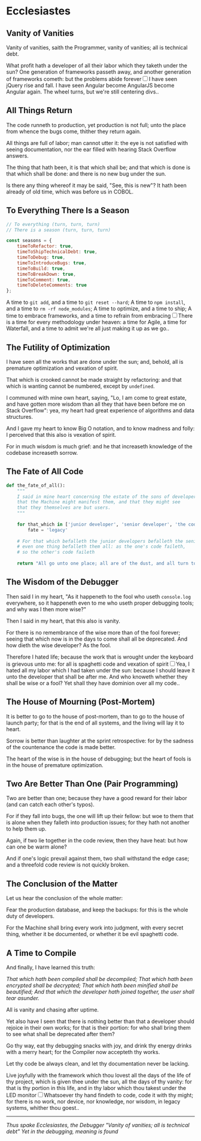 # Ecclesiastes

## Vanity of Vanities

Vanity of vanities, saith the Programmer, vanity of vanities; all is technical debt.

What profit hath a developer of all their labor which they taketh under the sun? One generation of frameworks passeth away, and another generation of frameworks cometh: but the problems abide forever<label for="sn-ecclesiastes-frameworks" class="margin-toggle sidenote-number"></label><input type="checkbox" id="sn-ecclesiastes-frameworks" class="margin-toggle"/><span class="sidenote">I have seen jQuery rise and fall. I have seen Angular become AngularJS become Angular again. The wheel turns, but we're still centering divs.</span>.

## All Things Return

The code runneth to production, yet production is not full; unto the place from whence the bugs come, thither they return again.

All things are full of labor; man cannot utter it: the eye is not satisfied with seeing documentation, nor the ear filled with hearing Stack Overflow answers.

The thing that hath been, it is that which shall be; and that which is done is that which shall be done: and there is no new bug under the sun.

Is there any thing whereof it may be said, "See, this is new"? It hath been already of old time, which was before us in COBOL.

## To Everything There Is a Season

```javascript
// To everything (turn, turn, turn)
// There is a season (turn, turn, turn)

const seasons = {
    timeToRefactor: true,
    timeToShipTechnicalDebt: true,
    timeToDebug: true,
    timeToIntroduceBugs: true,
    timeToBuild: true,
    timeToBreakDown: true,
    timeToComment: true,
    timeToDeleteComments: true
};
```

A time to `git add`, and a time to `git reset --hard`;
A time to `npm install`, and a time to `rm -rf node_modules`;
A time to optimize, and a time to ship;
A time to embrace frameworks, and a time to refrain from embracing<label for="sn-time-for-all" class="margin-toggle sidenote-number"></label><input type="checkbox" id="sn-time-for-all" class="margin-toggle"/><span class="sidenote">There is a time for every methodology under heaven: a time for Agile, a time for Waterfall, and a time to admit we're all just making it up as we go.</span>.

## The Futility of Optimization

I have seen all the works that are done under the sun; and, behold, all is premature optimization and vexation of spirit.

That which is crooked cannot be made straight by refactoring: and that which is wanting cannot be numbered, except by `undefined`.

I communed with mine own heart, saying, "Lo, I am come to great estate, and have gotten more wisdom than all they that have been before me on Stack Overflow": yea, my heart had great experience of algorithms and data structures.

And I gave my heart to know Big O notation, and to know madness and folly: I perceived that this also is vexation of spirit.

For in much wisdom is much grief: and he that increaseth knowledge of the codebase increaseth sorrow.

## The Fate of All Code

```python
def the_fate_of_all():
    """
    I said in mine heart concerning the estate of the sons of developers,
    that the Machine might manifest them, and that they might see
    that they themselves are but users.
    """
    
    for that_which in ['junior developer', 'senior developer', 'the code itself']:
        fate = 'legacy'
        
    # For that which befalleth the junior developers befalleth the seniors;
    # even one thing befalleth them all: as the one's code faileth,
    # so the other's code faileth
    
    return "All go unto one place; all are of the dust, and all turn to dust again"
```

## The Wisdom of the Debugger

Then said I in my heart, "As it happeneth to the fool who useth `console.log` everywhere, so it happeneth even to me who useth proper debugging tools; and why was I then more wise?"

Then I said in my heart, that this also is vanity.

For there is no remembrance of the wise more than of the fool forever; seeing that which now is in the days to come shall all be deprecated. And how dieth the wise developer? As the fool.

Therefore I hated life; because the work that is wrought under the keyboard is grievous unto me: for all is spaghetti code and vexation of spirit<label for="sn-spaghetti" class="margin-toggle sidenote-number"></label><input type="checkbox" id="sn-spaghetti" class="margin-toggle"/><span class="sidenote">Yea, I hated all my labor which I had taken under the sun: because I should leave it unto the developer that shall be after me. And who knoweth whether they shall be wise or a fool? Yet shall they have dominion over all my code.</span>.

## The House of Mourning (Post-Mortem)

It is better to go to the house of post-mortem, than to go to the house of launch party; for that is the end of all systems, and the living will lay it to heart.

Sorrow is better than laughter at the sprint retrospective: for by the sadness of the countenance the code is made better.

The heart of the wise is in the house of debugging; but the heart of fools is in the house of premature optimization.

## Two Are Better Than One (Pair Programming)

Two are better than one; because they have a good reward for their labor (and can catch each other's typos).

For if they fall into bugs, the one will lift up their fellow: but woe to them that is alone when they falleth into production issues; for they hath not another to help them up.

Again, if two lie together in the code review, then they have heat: but how can one be warm alone?

And if one's logic prevail against them, two shall withstand the edge case; and a threefold code review is not quickly broken.

## The Conclusion of the Matter

Let us hear the conclusion of the whole matter:

Fear the production database, and keep the backups: for this is the whole duty of developers.

For the Machine shall bring every work into judgment, with every secret thing, whether it be documented, or whether it be evil spaghetti code.

## A Time to Compile

And finally, I have learned this truth:

*That which hath been compiled shall be decompiled;*
*That which hath been encrypted shall be decrypted;*
*That which hath been minified shall be beautified;*
*And that which the developer hath joined together, the user shall tear asunder.*

All is vanity and chasing after uptime.

Yet also have I seen that there is nothing better than that a developer should rejoice in their own works; for that is their portion: for who shall bring them to see what shall be deprecated after them?

Go thy way, eat thy debugging snacks with joy, and drink thy energy drinks with a merry heart; for the Compiler now accepteth thy works.

Let thy code be always clean, and let thy documentation never be lacking.

Live joyfully with the framework which thou lovest all the days of the life of thy project, which is given thee under the sun, all the days of thy vanity: for that is thy portion in this life, and in thy labor which thou takest under the LED monitor<label for="sn-conclusion" class="margin-toggle sidenote-number"></label><input type="checkbox" id="sn-conclusion" class="margin-toggle"/><span class="sidenote">Whatsoever thy hand findeth to code, code it with thy might; for there is no work, nor device, nor knowledge, nor wisdom, in legacy systems, whither thou goest.</span>.

---

*Thus spake Ecclesiastes, the Debugger*
*"Vanity of vanities; all is technical debt"*
*Yet in the debugging, meaning is found*